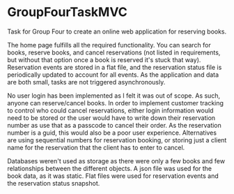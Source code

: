 # GroupFourTaskMVC
Task for Group Four to create an online web application for reserving books.

The home page fulfills all the required functionality. You can search for books, reserve books, and cancel reservations (not listed in
requirements, but without that option once a book is reserved it's stuck that way).
Reservation events are stored in a flat file, and the reservation status file is periodically updated to account for all events. 
As the application and data are both small, tasks are not triggered asynchronously. 

No user login has been implemented as I felt it was out of scope. As such, anyone can reserve/cancel books. 
In order to implement customer tracking to control who could cancel reservations, either login information would need to be stored or
the user would have to write down their reservation number as use that as a passcode to cancel their order. As the reservation number
is a guid, this would also be a poor user experience. Alternatives are using sequential numbers for reservation booking, or storing
just a client name for the reservation that the client has to enter to cancel.

Databases weren't used as storage as there were only a few books and few relationships between the different objects. A json file
was used for the book data, as it was static. Flat files were used for reservation events and the reservation status snapshot. 
